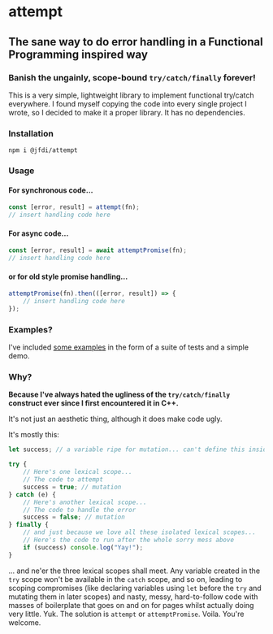 # attempt

## The sane way to do error handling in a Functional Programming inspired way

### Banish the ungainly, scope-bound `try/catch/finally` forever!

This is a very simple, lightweight library to implement functional try/catch everywhere. I found myself copying the code into every single project I wrote, so I decided to make it a proper library. It has no dependencies.

### Installation

`npm i @jfdi/attempt`

### Usage

#### For synchronous code...

```javascript
const [error, result] = attempt(fn);
// insert handling code here
```

#### For async code...

```javascript
const [error, result] = await attemptPromise(fn);
// insert handling code here
```

#### or for old style promise handling...

```javascript
attemptPromise(fn).then(([error, result]) => {
    // insert handling code here
});
```

### Examples?

I've included [some examples](https://github.com/JFDI-Consulting/attempt/blob/master/example/index.js) in the form of a suite of tests and a simple demo.

### Why?

**Because I've always hated the ugliness of the `try/catch/finally` construct ever since I first encountered it in C++.**

It's not just an aesthetic thing, although it does make code ugly.

It's mostly this:

```javascript
let success; // a variable ripe for mutation... can't define this inside any scope below or it'll be unavailable in the others

try {
    // Here's one lexical scope...
    // The code to attempt
    success = true; // mutation
} catch (e) {
    // Here's another lexical scope...
    // The code to handle the error
    success = false; // mutation
} finally {
    // and just because we love all these isolated lexical scopes...
    // Here's the code to run after the whole sorry mess above
    if (success) console.log("Yay!");
}
```

... and ne'er the three lexical scopes shall meet. Any variable created in the `try` scope won't be available in the `catch` scope, and so on, leading to scoping compromises (like declaring variables using `let` before the `try` and mutating them in later scopes) and nasty, messy, hard-to-follow code with masses of boilerplate that goes on and on for pages whilst actually doing very little. Yuk. The solution is `attempt` or `attemptPromise`. Voila. You're welcome.
